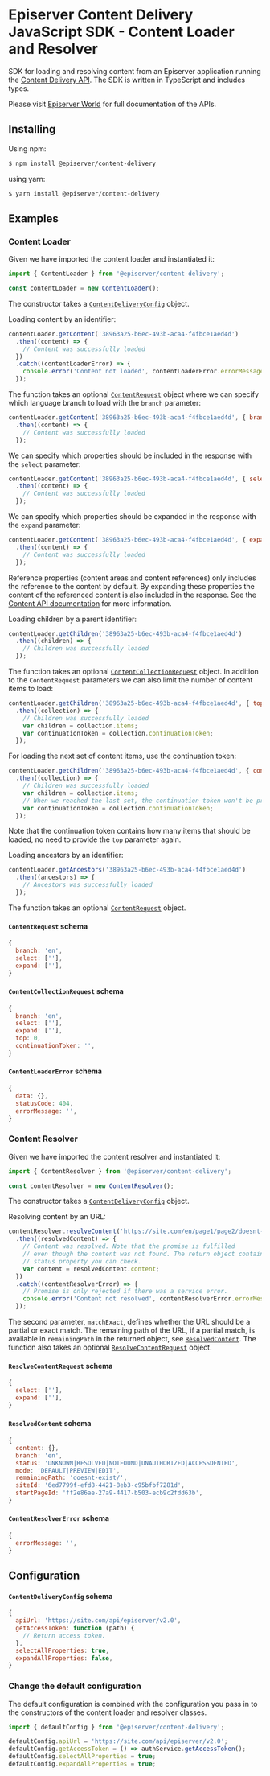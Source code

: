 # Episerver Content Delivery JavaScript SDK - Content Loader and Resolver

SDK for loading and resolving content from an Episerver application running the [Content Delivery API](https://world.episerver.com/documentation/developer-guides/content-delivery-api/). The SDK is written in TypeScript and includes types.

Please visit [Episerver World](https://world.episerver.com/) for full documentation of the APIs. 

## Installing

Using npm:

```bash
$ npm install @episerver/content-delivery
````

using yarn:

```bash
$ yarn install @episerver/content-delivery
````

## Examples

### Content Loader

Given we have imported the content loader and instantiated it:

```js
import { ContentLoader } from '@episerver/content-delivery';

const contentLoader = new ContentLoader();
```

The constructor takes a [`ContentDeliveryConfig`](#contentdeliveryconfig-schema) object.

Loading content by an identifier:

```js
contentLoader.getContent('38963a25-b6ec-493b-aca4-f4fbce1aed4d')
  .then((content) => {
    // Content was successfully loaded
  })
  .catch((contentLoaderError) => {
    console.error('Content not loaded', contentLoaderError.errorMessage);
  });
```

The function takes an optional [`ContentRequest`](#contentrequest-schema) object where we can specify which language branch to load with the `branch` parameter:

```js
contentLoader.getContent('38963a25-b6ec-493b-aca4-f4fbce1aed4d', { branch: 'en' })
  .then((content) => {
    // Content was successfully loaded
  });
```

We can specify which properties should be included in the response with the `select` parameter:

```js
contentLoader.getContent('38963a25-b6ec-493b-aca4-f4fbce1aed4d', { select: ['heading', 'body'] })
  .then((content) => {
    // Content was successfully loaded
  });
```

We can specify which properties should be expanded in the response with the `expand` parameter:

```js
contentLoader.getContent('38963a25-b6ec-493b-aca4-f4fbce1aed4d', { expand: ['teasers'] })
  .then((content) => {
    // Content was successfully loaded
  });
```

Reference properties (content areas and content references) only includes the reference to the content by default. By expanding these properties the content of the referenced content is also included in the response. See the [Content API documentation](https://world.episerver.com/documentation/developer-guides/content-delivery-api/api-fundamentals/contentapi/) for more information.

Loading children by a parent identifier:

```js
contentLoader.getChildren('38963a25-b6ec-493b-aca4-f4fbce1aed4d')
  .then((children) => {
    // Children was successfully loaded
  });
```

The function takes an optional [`ContentCollectionRequest`](#contentcollectionrequest-schema) object. In addition to the `ContentRequest` parameters we can also limit the number of content items to load:

```js
contentLoader.getChildren('38963a25-b6ec-493b-aca4-f4fbce1aed4d', { top: 10 })
  .then((collection) => {
    // Children was successfully loaded
    var children = collection.items;
    var continuationToken = collection.continuationToken;
  });
```

For loading the next set of content items, use the continuation token:

```js
contentLoader.getChildren('38963a25-b6ec-493b-aca4-f4fbce1aed4d', { continuationToken: continuationToken })
  .then((collection) => {
    // Children was successfully loaded
    var children = collection.items;
    // When we reached the last set, the continuation token won't be present.
    var continuationToken = collection.continuationToken;
  });
```

Note that the continuation token contains how many items that should be loaded, no need to provide the `top` parameter again.

Loading ancestors by an identifier:

```js
contentLoader.getAncestors('38963a25-b6ec-493b-aca4-f4fbce1aed4d')
  .then((ancestors) => {
    // Ancestors was successfully loaded
  });
```

The function takes an optional [`ContentRequest`](#contentrequest-schema) object.

#### `ContentRequest` schema

```js
{
  branch: 'en',
  select: [''],
  expand: [''],
}
```

#### `ContentCollectionRequest` schema

```js
{
  branch: 'en',
  select: [''],
  expand: [''],
  top: 0,
  continuationToken: '',
}
```

#### `ContentLoaderError` schema

```js
{
  data: {},
  statusCode: 404,
  errorMessage: '',
}
```

### Content Resolver

Given we have imported the content resolver and instantiated it:

```js
import { ContentResolver } from '@episerver/content-delivery';

const contentResolver = new ContentResolver();
```

The constructor takes a [`ContentDeliveryConfig`](#contentdeliveryconfig-schema) object.

Resolving content by an URL:

```js
contentResolver.resolveContent('https://site.com/en/page1/page2/doesnt-exist/', false)
  .then((resolvedContent) => {
    // Content was resolved. Note that the promise is fulfilled
    // even though the content was not found. The return object contains a
    // status property you can check.
    var content = resolvedContent.content;
  })
  .catch((contentResolverError) => {
    // Promise is only rejected if there was a service error.
    console.error('Content not resolved', contentResolverError.errorMessage);
  });
```

The second parameter, `matchExact`, defines whether the URL should be a partial or exact match. The remaining path of the URL, if a partial match, is available in `remainingPath` in the returned object, see [`ResolvedContent`](#resolvedcontent-schema). The function also takes an optional [`ResolveContentRequest`](#resolvecontentrequest-schema) object.

#### `ResolveContentRequest` schema

```js
{
  select: [''],
  expand: [''],
}
```

#### `ResolvedContent` schema

```js
{
  content: {},
  branch: 'en',
  status: 'UNKNOWN|RESOLVED|NOTFOUND|UNAUTHORIZED|ACCESSDENIED',
  mode: 'DEFAULT|PREVIEW|EDIT',
  remainingPath: 'doesnt-exist/',
  siteId: '6ed7799f-efd8-4421-8eb3-c95bfbf7281d',
  startPageId: 'ff2e86ae-27a9-4417-b503-ecb9c2fdd63b',
}
```

#### `ContentResolverError` schema

```js
{
  errorMessage: '',
}
```

## Configuration

#### `ContentDeliveryConfig` schema

```js
{
  apiUrl: 'https://site.com/api/episerver/v2.0',
  getAccessToken: function (path) { 
    // Return access token.
  },
  selectAllProperties: true,
  expandAllProperties: false,
}
```

### Change the default configuration

The default configuration is combined with the configuration you pass in to the constructors of the content loader and resolver classes.

```js
import { defaultConfig } from '@episerver/content-delivery';

defaultConfig.apiUrl = 'https://site.com/api/episerver/v2.0';
defaultConfig.getAccessToken = () => authService.getAccessToken();
defaultConfig.selectAllProperties = true;
defaultConfig.expandAllProperties = true;
```